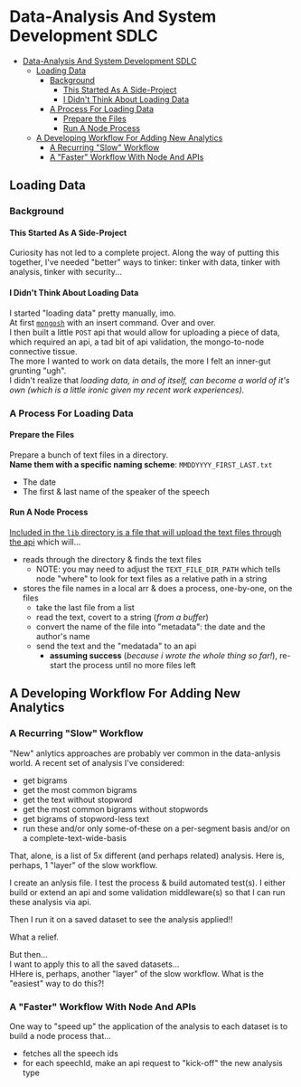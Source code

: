 # Data-Analysis And System Development SDLC

- [Data-Analysis And System Development SDLC](#data-analysis-and-system-development-sdlc)
  - [Loading Data](#loading-data)
    - [Background](#background)
      - [This Started As A Side-Project](#this-started-as-a-side-project)
      - [I Didn't Think About Loading Data](#i-didnt-think-about-loading-data)
    - [A Process For Loading Data](#a-process-for-loading-data)
      - [Prepare the Files](#prepare-the-files)
      - [Run A Node Process](#run-a-node-process)
  - [A Developing Workflow For Adding New Analytics](#a-developing-workflow-for-adding-new-analytics)
    - [A Recurring "Slow" Workflow](#a-recurring-slow-workflow)
    - [A "Faster" Workflow With Node And APIs](#a-faster-workflow-with-node-and-apis)

## Loading Data

### Background

#### This Started As A Side-Project

Curiosity has not led to a complete project. Along the way of putting this together, I've needed "better" ways to tinker: tinker with data, tinker with analysis, tinker with security...

#### I Didn't Think About Loading Data

I started "loading data" pretty manually, imo.  
At first [`mongosh`](https://www.mongodb.com/docs/mongodb-shell/) with an insert command. Over and over.  
I then built a little `POST` api that would allow for uploading a piece of data, which required an api, a tad bit of api validation, the mongo-to-node connective tissue.  
The more I wanted to work on data details, the more I felt an inner-gut grunting "ugh".  
I didn't realize that _loading data, in and of itself, can become a world of it's own (which is a little ironic given my recent work experiences)._

### A Process For Loading Data

#### Prepare the Files

Prepare a bunch of text files in a directory.  
**Name them with a specific naming scheme**: `MMDDYYYY_FIRST_LAST.txt`

- The date
- The first & last name of the speaker of the speech

#### Run A Node Process

[Included in the `lib` directory is a file that will upload the text files through the api](./lib/upload-text-to-api.js) which will...

- reads through the directory & finds the text files
  - NOTE: you may need to adjust the `TEXT_FILE_DIR_PATH` which tells node "where" to look for text files as a relative path in a string
- stores the file names in a local arr & does a process, one-by-one, on the files
  - take the last file from a list
  - read the text, covert to a string (_from a buffer_)
  - convert the name of the file into "metadata": the date and the author's name
  - send the text and the "medatada" to an api
    - **assuming success** (_because i wrote the whole thing so far!_), re-start the process until no more files left

## A Developing Workflow For Adding New Analytics

### A Recurring "Slow" Workflow

"New" anlytics approaches are probably ver common in the data-anlysis world. A recent set of analysis I've considered:

- get bigrams
- get the most common bigrams
- get the text without stopword
- get the most common bigrams without stopwords
- get bigrams of stopword-less text
- run these and/or only some-of-these on a per-segment basis and/or on a complete-text-wide-basis

That, alone, is a list of 5x different (and perhaps related) analysis. Here is, perhaps, 1 "layer" of the slow workflow.

I create an anlysis file. I test the process & build automated test(s). I either build or extend an api and some validation middleware(s) so that I can run these analysis via api.

Then I run it on a saved dataset to see the analysis applied!!

What a relief.

But then...  
I want to apply this to all the saved datasets...  
HHere is, perhaps, another "layer" of the slow workflow. What is the "easiest" way to do this?!

### A "Faster" Workflow With Node And APIs

One way to "speed up" the application of the analysis to each dataset is to build a node process that...

- fetches all the speech ids
- for each speechId, make an api request to "kick-off" the new analysis type
